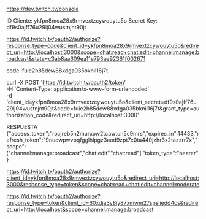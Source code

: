 https://dev.twitch.tv/console

ID Cliente: ykfpn8moa28x9rmvextzcywouytu5o
Secret Key: df9s0ajff76u29ij04wustnjnt90jt

https://id.twitch.tv/oauth2/authorize?response_type=code&client_id=ykfpn8moa28x9rmvextzcywouytu5o&redirect_uri=http://localhost:3000&scope=chat:read+chat:edit+channel:manage:broadcast&state=c3ab8aa609ea11e793ae92361f002671

code: fuie2h85dew88xdga035bknil16j7t

curl -X POST 'https://id.twitch.tv/oauth2/token' \
-H 'Content-Type: application/x-www-form-urlencoded' \
-d 'client_id=ykfpn8moa28x9rmvextzcywouytu5o&client_secret=df9s0ajff76u29ij04wustnjnt90jt&code=fuie2h85dew88xdga035bknil16j7t&grant_type=authorization_code&redirect_uri=http://localhost:3000'

RESPUESTA
{"access_token":"rocjreb5n2murxow2tcawtun5c9mrs","expires_in":14433,"refresh_token":"9nucwpwvpqfgglhlpgz3aod9zpt7c0ta440jzhr3x2tazzrr7x","scope":["channel:manage:broadcast","chat:edit","chat:read"],"token_type":"bearer"}



https://id.twitch.tv/oauth2/authorize?client_id=ykfpn8moa28x9rmvextzcywouytu5o&redirect_uri=http://localhost:3000&response_type=token&scope=chat:read+chat:edit+channel:moderate


https://id.twitch.tv/oauth2/authorize?response_type=token&client_id=60xdja3y8iy87xmwm27spsliedd4cs&redirect_uri=http://localhost&scope=channel:manage:broadcast


